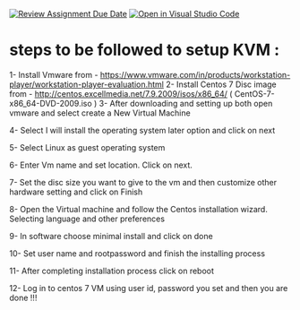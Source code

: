 [![Review Assignment Due Date](https://classroom.github.com/assets/deadline-readme-button-24ddc0f5d75046c5622901739e7c5dd533143b0c8e959d652212380cedb1ea36.svg)](https://classroom.github.com/a/MNKuYdJP)
[![Open in Visual Studio Code](https://classroom.github.com/assets/open-in-vscode-718a45dd9cf7e7f842a935f5ebbe5719a5e09af4491e668f4dbf3b35d5cca122.svg)](https://classroom.github.com/online_ide?assignment_repo_id=11082178&assignment_repo_type=AssignmentRepo)
 # steps to be followed to setup KVM :

1- Install Vmware from 
    - https://www.vmware.com/in/products/workstation-player/workstation-player-evaluation.html
2- Install Centos 7 Disc image from
    - http://centos.excellmedia.net/7.9.2009/isos/x86_64/ ( CentOS-7-x86_64-DVD-2009.iso )
3- After downloading and setting up both open vmware and select create a New Virtual Machine

4- Select I will install the operating system later option and click on next

5- Select Linux as guest operating system

6- Enter Vm name and set location. Click on next.

7- Set the disc size you want to give to the vm and then customize other hardware setting and click on Finish

8- Open the Virtual machine and follow the Centos installation wizard. Selecting language and other preferences

9- In software choose minimal install and click on done

10- Set user name and rootpassword and finish the installing process

11- After completing installation process click on reboot

12- Log in to centos 7 VM using user id, password you set and then you are done !!! 

